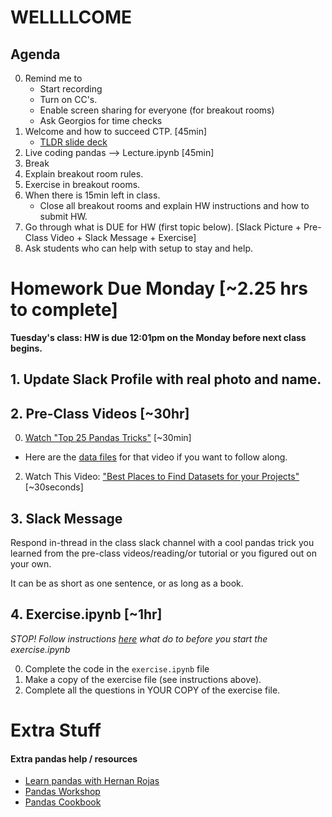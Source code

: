 # WELLLLCOME

## Agenda
0. Remind me to 
	* Start recording
	* Turn on CC's. 
	* Enable screen sharing for everyone (for breakout rooms)
	* Ask Georgios for time checks
0. Welcome and how to succeed CTP. [45min]
	* [TLDR slide deck](https://docs.google.com/presentation/d/1cgkgEVO8ZY4P49R45uu2BuLGsZ7_sfBqwu60eyJ8k9c/edit#slide=id.g2f65cf05428_0_0)
0. Live coding pandas --> Lecture.ipynb [45min]
0. Break
0. Explain breakout room rules. 
0. Exercise in breakout rooms.
0. When there is 15min left in class.
	* Close all breakout rooms and explain HW instructions and how to submit HW. 
0. Go through what is DUE for HW (first topic below). [Slack Picture + Pre-Class Video + Slack Message + Exercise]
0. Ask students who can help with setup to stay and help. 


# Homework Due Monday [~2.25 hrs to complete]
**Tuesday's class:  HW is due 12:01pm on the Monday before next class begins.**

## 1. Update Slack Profile with real photo and name.

## 2. Pre-Class Videos [~30hr]
0. [Watch "Top 25 Pandas Tricks"](https://youtu.be/RlIiVeig3hc?si=uowsrNJEI-bBHHU2) [~30min]
* Here are the [data files](https://github.com/justmarkham/pandas-videos/tree/master/data) for that video if you want to follow along.
2. Watch This Video: ["Best Places to Find Datasets for your Projects"](https://www.youtube.com/watch?v=PExdWWcxmro) [~30seconds]

## 3. Slack Message
Respond in-thread in the class slack channel with a cool pandas trick you learned from the pre-class videos/reading/or tutorial or you figured out on your own.  

It can be as short as one sentence, or as long as a book. 

## 4. Exercise.ipynb [~1hr] 
_STOP! Follow instructions [here](https://github.com/CUNYTechPrep/ds-dev-fall-2025?tab=readme-ov-file#setup-instructions-github-and-homeworks) what do to before you start the exercise.ipynb_

0. Complete the code in the `exercise.ipynb` file
0. Make a copy of the exercise file (see instructions above).
0. Complete all the questions in YOUR COPY of the exercise file.


# Extra Stuff 
#### Extra pandas help / resources
* [Learn pandas with Hernan Rojas](https://bitbucket.org/hrojas/learn-pandas/src/master/)
* [Pandas Workshop](https://github.com/stefmolin/pandas-workshop/tree/main/notebooks)
* [Pandas Cookbook](https://github.com/jvns/pandas-cookbook/tree/master/cookbook)


